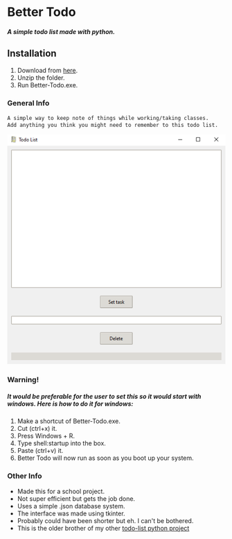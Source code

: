 # Better Todo #
##### A simple todo list made with python.

## Installation 
1. Download from [here](https://github.com/brtcrt/Better-Todo/tree/releases).
2. Unzip the folder.
3. Run Better-Todo.exe.

### General Info
```
A simple way to keep note of things while working/taking classes. 
Add anything you think you might need to remember to this todo list.
``` 

![Image](photo.png)

### Warning!
##### It would be preferable for the user to set this so it would start with windows. Here is how to do it for windows:
1. Make a shortcut of Better-Todo.exe.
2. Cut (ctrl+x) it.
3. Press Windows + R.
4. Type shell:startup into the box. 
5. Paste (ctrl+v) it.
6. Better Todo will now run as soon as you boot up your system.

### Other Info
- Made this for a school project.
- Not super efficient but gets the job done. 
- Uses a simple .json database system. 
- The interface was made using tkinter.
- Probably could have been shorter but eh. I can't be bothered.
- This is the older brother of my other [todo-list python project](https://github.com/brtcrt/Short-Python-Todo-List)